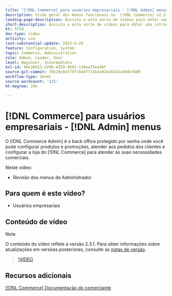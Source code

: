 ```yaml
---
title: "[!DNL Commerce] para usuários empresariais - [!DNL Admin] menus"
description: Visão geral dos menus funcionais no  [!DNL Commerce] v2.3 [!DNL Admin].
landing-page-description: Assista a esta série de vídeos para obter uma introdução dos conceitos básicos do Adobe Commerce e do trabalho como Administrador.
short-description: Assista a esta série de vídeos para obter uma introdução dos conceitos básicos do Adobe Commerce e do trabalho como Administrador.
kt: 5758
doc-type: video
activity: use
last-substantial-update: 2023-5-28
feature: Configuration, System
topic: Commerce, Administration
role: Admin, Leader, User
level: Beginner, Intermediate
exl-id: 96e36923-d24b-4259-9b91-cd4ea73ead6f
source-git-commit: 79529c8d77df74e6f77ab3a01b45541a38dbf680
workflow-type: tm+mt
source-wordcount: '121'
ht-degree: 29%

---
```


# [!DNL Commerce] para usuários empresariais - [!DNL Admin] menus

O [!DNL Commerce Admin] é o back office protegido por senha onde você pode configurar produtos e promoções, atender aos pedidos dos clientes e configurar a loja do [!DNL Commerce] para atender às suas necessidades comerciais.

Neste vídeo:

- Revisão dos menus de Administrador

## Para quem é este vídeo?

- Usuários empresariais

## Conteúdo de vídeo

>[!NOTE]
>
>O conteúdo do vídeo reflete a versão 2.3.1. Para obter informações sobre atualizações em versões posteriores, consulte as [notas de versão](https://experienceleague.adobe.com/docs/commerce-operations/release/notes/overview.html).

>[!VIDEO](https://video.tv.adobe.com/v/35942?quality=12&learn=on)

## Recursos adicionais

[[!DNL Commerce] Documentação do comerciante](https://experienceleague.adobe.com/docs/commerce-admin/user-guides/home.html)
